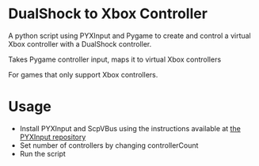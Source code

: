 # DualShock to Xbox Controller
A python script using PYXInput and Pygame to create and control a virtual Xbox controller with a DualShock controller.

Takes Pygame controller input, maps it to virtual Xbox controllers

For games that only support Xbox controllers.

# Usage
- Install PYXInput and ScpVBus using the instructions available at [the PYXInput repository](https://github.com/bayangan1991/PYXInput)
- Set number of controllers by changing controllerCount
- Run the script
